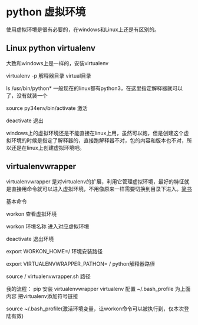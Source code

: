 # python 虚拟环境

使用虚拟环境是很有必要的，在windows和Linux上还是有区别的。

## Linux python virtualenv

大致和windows上是一样的，安装virtualenv

virtualenv -p 解释器目录 virtual目录

ls /usr/bin/python*  一般现在的linux都有python3，在这里指定解释器就可以了，没有就装一个

source py34env/bin/activate  激活

deactivate  退出    

windows上的虚拟环境还是不能直接在linux上用，虽然可以跑，但是创建这个虚拟环境的时候是指定了解释器的，直接跑解释器不对，包的内容和版本也不对，所以还是在linux上创建虚拟环境吧。

## virtualenvwrapper 

virtualenvwrapper 是对virtualenv的扩展，利用它管理虚拟环境，最好的特征就是直接用命令就可以进入虚拟环境，不用像原来一样需要切换到目录下进入。[简书](https://www.jianshu.com/p/9f47a9801329)

基本命令

workon   查看虚拟环境

workon  环境名称  进入对应虚拟环境

deactivate 退出环境

export WORKON_HOME=/  环境安装路径

export VIRTUALENVWRAPPER_PATHON= /  python解释器路径

source  /  virtualenvwrapper.sh  路径

我的流程： pip 安装  virtualenvwrapper  virtualenv  配置  ~/.bash_profile 为上面内容  把virtualenv添加符号链接

source ~/.bash_profile(激活环境变量，让workon命令可以被执行到，仅本次登陆有效)
